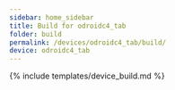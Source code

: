 ```yaml
---
sidebar: home_sidebar
title: Build for odroidc4_tab
folder: build
permalink: /devices/odroidc4_tab/build/
device: odroidc4_tab
---
```

{% include templates/device_build.md %}
